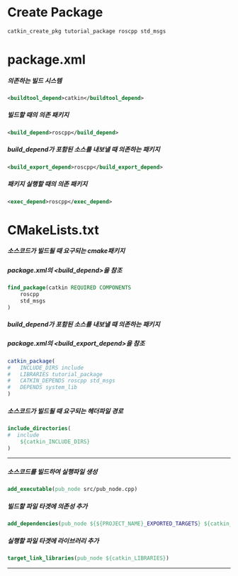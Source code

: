 # Create Package
```bash
catkin_create_pkg tutorial_package roscpp std_msgs
```

# package.xml
##### 의존하는 빌드 시스템
```xml
<buildtool_depend>catkin</buildtool_depend>
```
##### 빌드할 때의 의존 패키지
```xml
<build_depend>roscpp</build_depend>
```
##### build_depend가 포함된 소스를 내보낼 때 의존하는 패키지
```xml
<build_export_depend>roscpp</build_export_depend>
```
##### 패키지 실행할 때의 의존 패키지
```xml
<exec_depend>roscpp</exec_depend>
```

# CMakeLists.txt
##### 소스코드가 빌드될 때 요구되는 cmake패키지
##### package.xml의 <build_depend>을 참조
```cmake
find_package(catkin REQUIRED COMPONENTS
    roscpp
    std_msgs
)
```
##### build_depend가 포함된 소스를 내보낼 때 의존하는 패키지
##### package.xml의 <build_export_depend>을 참조
```cmake
catkin_package(
#   INCLUDE_DIRS include
#   LIBRARIES tutorial_package
#   CATKIN_DEPENDS roscpp std_msgs
#   DEPENDS system_lib
)
```
##### 소스코드가 빌드될 때 요구되는 헤더파일 경로
```cmake
include_directories(
#  include
    ${catkin_INCLUDE_DIRS}
)
```

---
##### 소스코드를 빌드하여 실행파일 생성
```cmake
add_executable(pub_node src/pub_node.cpp)
```

##### 빌드할 파일 타겟에 의존성 추가
```cmake
add_dependencies(pub_node ${${PROJECT_NAME}_EXPORTED_TARGETS} ${catkin_EXPORTED_TARGETS})
```

##### 실행할 파일 타겟에 라이브러리 추가
```cmake
target_link_libraries(pub_node ${catkin_LIBRARIES})
```
---